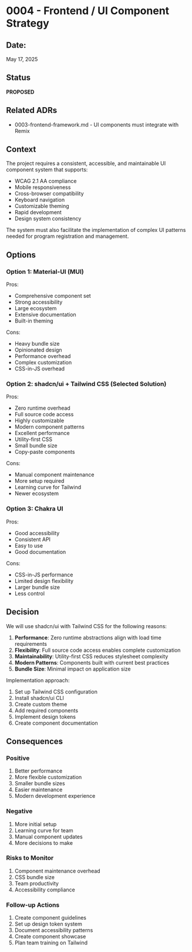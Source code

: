 # 0004 - Frontend / UI Component Strategy

## Date: 

May 17, 2025

## Status

**PROPOSED**

## Related ADRs

- 0003-frontend-framework.md - UI components must integrate with Remix

## Context

The project requires a consistent, accessible, and maintainable UI component system that supports:

- WCAG 2.1 AA compliance
- Mobile responsiveness
- Cross-browser compatibility
- Keyboard navigation
- Customizable theming
- Rapid development
- Design system consistency

The system must also facilitate the implementation of complex UI patterns needed for program registration and management.

## Options

### Option 1: Material-UI (MUI)

Pros:
- Comprehensive component set
- Strong accessibility
- Large ecosystem
- Extensive documentation
- Built-in theming

Cons:
- Heavy bundle size
- Opinionated design
- Performance overhead
- Complex customization
- CSS-in-JS overhead

### Option 2: shadcn/ui + Tailwind CSS (Selected Solution)

Pros:
- Zero runtime overhead
- Full source code access
- Highly customizable
- Modern component patterns
- Excellent performance
- Utility-first CSS
- Small bundle size
- Copy-paste components

Cons:
- Manual component maintenance
- More setup required
- Learning curve for Tailwind
- Newer ecosystem

### Option 3: Chakra UI

Pros:
- Good accessibility
- Consistent API
- Easy to use
- Good documentation

Cons:
- CSS-in-JS performance
- Limited design flexibility
- Larger bundle size
- Less control

## Decision

We will use shadcn/ui with Tailwind CSS for the following reasons:

1. **Performance**: Zero runtime abstractions align with load time requirements
2. **Flexibility**: Full source code access enables complete customization
3. **Maintainability**: Utility-first CSS reduces stylesheet complexity
4. **Modern Patterns**: Components built with current best practices
5. **Bundle Size**: Minimal impact on application size

Implementation approach:
1. Set up Tailwind CSS configuration
2. Install shadcn/ui CLI
3. Create custom theme
4. Add required components
5. Implement design tokens
6. Create component documentation

## Consequences

### Positive

1. Better performance
2. More flexible customization
3. Smaller bundle sizes
4. Easier maintenance
5. Modern development experience

### Negative

1. More initial setup
2. Learning curve for team
3. Manual component updates
4. More decisions to make

### Risks to Monitor

1. Component maintenance overhead
2. CSS bundle size
3. Team productivity
4. Accessibility compliance

### Follow-up Actions

1. Create component guidelines
2. Set up design token system
3. Document accessibility patterns
4. Create component showcase
5. Plan team training on Tailwind
